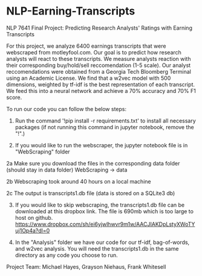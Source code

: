 # NLP-Earning-Transcripts

NLP 7641 Final Project: Predicting Research Analysts' Ratings with Earning Transcripts

For this project, we analyze 6400 earnings transcripts that were webscraped from motleyfool.com. Our goal is to predict how research analysts will react to these transcripts. We measure analysts reaction with their corresponding buy/hold/sell reccomendation (1-5 scale). Our analyst reccomendations were obtained from a Georgia Tech Bloomberg Terminal using an Academic License. We find that a w2vec model with 500 dimensions, weighted by tf-idf is the best representation of each transcript. We feed this into a neural network and achieve a 70% accuracy and 70% F1 score.

To run our code you can follow the below steps:
1. Run the command '!pip install -r requirements.txt' to install all necessary packages (if not running this command in jupyter notebook, remove the "!".) 

2. If you would like to run the webscraper, the jupyter notebook file is in "WebScraping" folder

2a Make sure you download the files in the corresponding data folder (should stay in data folder) WebScraping -> data

2b Webscraping took around 40 hours on a local machine

2c The output is transcripts1.db file (data is stored on a SQLite3 db)

3. If you would like to skip webscraping, the transcripts1.db file can be downloaded at this dropbox link. The file is 690mb which is too large to host on github. https://www.dropbox.com/sh/ei6yjwlhwvr9m1w/AACJIAKDpLstyXWoTYuj1Op4a?dl=0

4. In the "Analysis" folder we have our code for our tf-idf, bag-of-words, and w2vec analysis. You will need the transcripts1.db in the same directory as any code you choose to run.  

Project Team: Michael Hayes, Grayson Niehaus, Frank Whitesell
